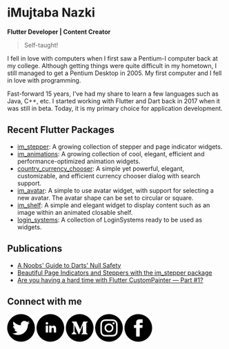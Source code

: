 # iMujtaba Nazki

__Flutter Developer | Content Creator__

> Self-taught!

I fell in love with computers when I first saw a Pentium-I computer back at my college. Although getting things were quite difficult in my hometown, I still managed to get a Pentium Desktop in 2005. My first computer and I fell in love with programming.

Fast-forward 15 years, I've had my share to learn a few languages such as Java, C++, etc. I started working with Flutter and Dart back in 2017 when it was still in beta. Today, it is my primary choice for application development.

## Recent Flutter Packages

* [im_stepper](https://pub.dev/packages/im_stepper): A growing collection of stepper and page indicator widgets.
* [im_animations](https://pub.dev/packages/im_animations): A growing collection of cool, elegant, efficient and performance-optimized animation widgets.
* [country_currency_chooser](https://pub.dev/packages/country_currency_chooser): A simple yet powerful, elegant, customizable, and efficient currency chooser dialog with search support.
* [im_avatar](https://pub.dev/packages/im_avatar): A simple to use avatar widget, with support for selecting a new avatar. The avatar shape can be set to circular or square.
* [im_shelf](https://pub.dev/packages/im_shelf): A simple and elegant widget to display content such as an image within an animated closable shelf.
* [login_systems](https://pub.dev/packages/login_systems): A collection of LoginSystems ready to be used as widgets.

## Publications

* [A Noobs' Guide to Darts' Null Safety](https://imujtaba8488.medium.com/darts-null-safety-d2249936163d)
* [Beautiful Page Indicators and Steppers with the im_stepper package](https://imujtaba8488.medium.com/beautiful-page-indicators-and-steppers-with-the-im-stepper-package-8c091cf5364e)
* [Are you having a hard time with Flutter CustomPainter — Part #1?](https://imujtaba8488.medium.com/are-you-having-a-hard-time-with-flutter-custompainter-part-1-ed3f478a210c)

## Connect with me

[![Twitter](https://github.com/imujtaba8488/showcase/blob/master/icons/twitter_64px%20b:w.png)](https://twitter.com/imujtaba8488)  [![LinkedIn](https://github.com/imujtaba8488/showcase/blob/master/icons/linkedin_64px%20b:w.png)](https://www.linkedin.com/in/imujtaba8488/)  [![Medium](https://github.com/imujtaba8488/showcase/blob/master/icons/medium_64px%20b:w.png)](https://imujtaba8488.medium.com)  [![Instagram](https://github.com/imujtaba8488/showcase/blob/master/icons/insta_64px%20b:w.png)](https://www.instagram.com/imujtaba8488/)  [![Facebook](https://github.com/imujtaba8488/showcase/blob/master/icons/fb_64px%20b:w.png)](https://www.facebook.com/imujtaba8488/)
